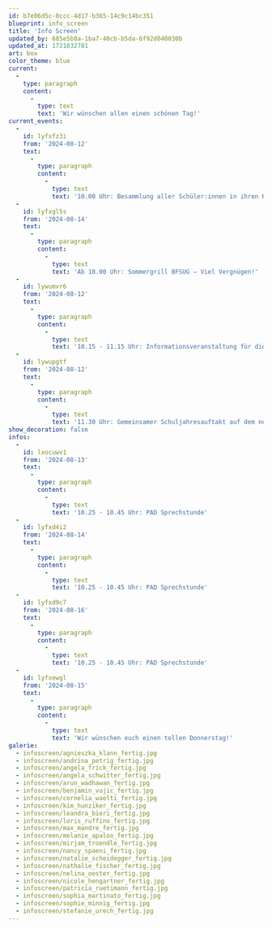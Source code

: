 ```yaml
---
id: b7e06d5c-0ccc-4d17-b365-14c9c14bc351
blueprint: info_screen
title: 'Info Screen'
updated_by: 685e5b8a-1ba7-40cb-b5da-6f92d040030b
updated_at: 1721832781
art: box
color_theme: blue
current:
  -
    type: paragraph
    content:
      -
        type: text
        text: 'Wir wünschen allen einen schönen Tag!'
current_events:
  -
    id: lyfxfz3i
    from: '2024-08-12'
    text:
      -
        type: paragraph
        content:
          -
            type: text
            text: '10.00 Uhr: Besammlung aller Schüler:innen in ihren Klassen – Guten Start!'
  -
    id: lyfxgl5s
    from: '2024-08-14'
    text:
      -
        type: paragraph
        content:
          -
            type: text
            text: 'Ab 18.00 Uhr: Sommergrill BFSUG – Viel Vergnügen!'
  -
    id: lywumvr6
    from: '2024-08-12'
    text:
      -
        type: paragraph
        content:
          -
            type: text
            text: '10.15 - 11.15 Uhr: Informationsveranstaltung für die Eltern der neu eintretenden Schüler:innen, Aula - Herzlich willkommen!'
  -
    id: lywupgtf
    from: '2024-08-12'
    text:
      -
        type: paragraph
        content:
          -
            type: text
            text: '11.30 Uhr: Gemeinsamer Schuljahresauftakt auf dem neuen Wendeplatz mit allen Schüler:innen und Eltern'
show_decoration: false
infos:
  -
    id: lxocuwv1
    from: '2024-08-13'
    text:
      -
        type: paragraph
        content:
          -
            type: text
            text: '10.25 - 10.45 Uhr: PAD Sprechstunde'
  -
    id: lyfxd4i2
    from: '2024-08-14'
    text:
      -
        type: paragraph
        content:
          -
            type: text
            text: '10.25 - 10.45 Uhr: PAD Sprechstunde'
  -
    id: lyfxd9c7
    from: '2024-08-16'
    text:
      -
        type: paragraph
        content:
          -
            type: text
            text: '10.25 - 10.45 Uhr: PAD Sprechstunde'
  -
    id: lyfxewgl
    from: '2024-08-15'
    text:
      -
        type: paragraph
        content:
          -
            type: text
            text: 'Wir wünschen euch einen tollen Donnerstag!'
galerie:
  - infoscreen/agnieszka_klann_fertig.jpg
  - infoscreen/andrina_petrig_fertig.jpg
  - infoscreen/angela_frick_fertig.jpg
  - infoscreen/angela_schwitter_fertig.jpg
  - infoscreen/arun_wadhawan_fertig.jpg
  - infoscreen/benjamin_vujic_fertig.jpg
  - infoscreen/cornelia_waelti_fertig.jpg
  - infoscreen/kim_hunziker_fertig.jpg
  - infoscreen/leandra_bieri_fertig.jpg
  - infoscreen/loris_ruffino_fertig.jpg
  - infoscreen/max_mandre_fertig.jpg
  - infoscreen/melanie_apaloo_fertig.jpg
  - infoscreen/mirjam_troendle_fertig.jpg
  - infoscreen/nancy_spaeni_fertig.jpg
  - infoscreen/natalie_scheidegger_fertig.jpg
  - infoscreen/nathalie_fischer_fertig.jpg
  - infoscreen/nelina_oester_fertig.jpg
  - infoscreen/nicole_hengartner_fertig.jpg
  - infoscreen/patricia_ruetimann_fertig.jpg
  - infoscreen/sophia_martinato_fertig.jpg
  - infoscreen/sophie_minnig_fertig.jpg
  - infoscreen/stefanie_urech_fertig.jpg
---
```

